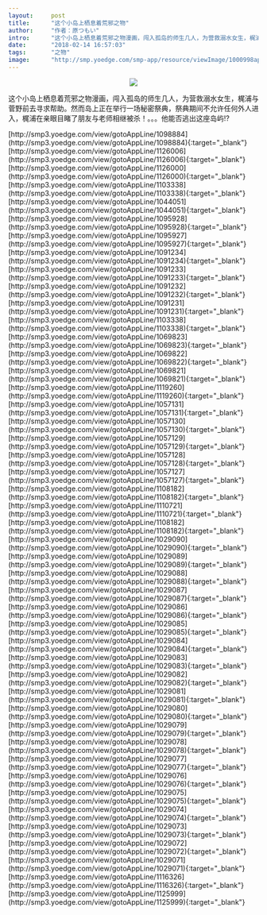 ```yaml
---
layout:     post
title:      "这个小岛上栖息着荒邪之物"
author:     "作者：原つもい"
intro:      "这个小岛上栖息着荒邪之物漫画，闯入孤岛的师生几人，为营救溺水女生，梶浦与菅野前去寻求帮助。然而岛上正在举行一场秘密祭典，祭典期间不允许任何外人进入，梶浦在亲眼目睹了朋友与老师相继被杀！。。。他能否逃出这座岛屿!?"
date:       "2018-02-14 16:57:03"
tags:       "之物"
image:      "http://smp.yoedge.com/smp-app/resource/viewImage/1000998appline.png"
---
```

<div style="text-align: center">
<p><img src="http://smp.yoedge.com/smp-app/resource/viewImage/1000998appline.png"/></p>
</div>
<p class="post-meta">
<span>这个小岛上栖息着荒邪之物漫画，闯入孤岛的师生几人，为营救溺水女生，梶浦与菅野前去寻求帮助。然而岛上正在举行一场秘密祭典，祭典期间不允许任何外人进入，梶浦在亲眼目睹了朋友与老师相继被杀！。。。他能否逃出这座岛屿!?</span>
</p>
[http://smp3.yoedge.com/view/gotoAppLine/1098884](http://smp3.yoedge.com/view/gotoAppLine/1098884){:target="_blank"}
[http://smp3.yoedge.com/view/gotoAppLine/1126006](http://smp3.yoedge.com/view/gotoAppLine/1126006){:target="_blank"}
[http://smp3.yoedge.com/view/gotoAppLine/1126000](http://smp3.yoedge.com/view/gotoAppLine/1126000){:target="_blank"}
[http://smp3.yoedge.com/view/gotoAppLine/1103338](http://smp3.yoedge.com/view/gotoAppLine/1103338){:target="_blank"}
[http://smp3.yoedge.com/view/gotoAppLine/1044051](http://smp3.yoedge.com/view/gotoAppLine/1044051){:target="_blank"}
[http://smp3.yoedge.com/view/gotoAppLine/1095928](http://smp3.yoedge.com/view/gotoAppLine/1095928){:target="_blank"}
[http://smp3.yoedge.com/view/gotoAppLine/1095927](http://smp3.yoedge.com/view/gotoAppLine/1095927){:target="_blank"}
[http://smp3.yoedge.com/view/gotoAppLine/1091234](http://smp3.yoedge.com/view/gotoAppLine/1091234){:target="_blank"}
[http://smp3.yoedge.com/view/gotoAppLine/1091233](http://smp3.yoedge.com/view/gotoAppLine/1091233){:target="_blank"}
[http://smp3.yoedge.com/view/gotoAppLine/1091232](http://smp3.yoedge.com/view/gotoAppLine/1091232){:target="_blank"}
[http://smp3.yoedge.com/view/gotoAppLine/1091231](http://smp3.yoedge.com/view/gotoAppLine/1091231){:target="_blank"}
[http://smp3.yoedge.com/view/gotoAppLine/1103338](http://smp3.yoedge.com/view/gotoAppLine/1103338){:target="_blank"}
[http://smp3.yoedge.com/view/gotoAppLine/1069823](http://smp3.yoedge.com/view/gotoAppLine/1069823){:target="_blank"}
[http://smp3.yoedge.com/view/gotoAppLine/1069822](http://smp3.yoedge.com/view/gotoAppLine/1069822){:target="_blank"}
[http://smp3.yoedge.com/view/gotoAppLine/1069821](http://smp3.yoedge.com/view/gotoAppLine/1069821){:target="_blank"}
[http://smp3.yoedge.com/view/gotoAppLine/1119260](http://smp3.yoedge.com/view/gotoAppLine/1119260){:target="_blank"}
[http://smp3.yoedge.com/view/gotoAppLine/1057131](http://smp3.yoedge.com/view/gotoAppLine/1057131){:target="_blank"}
[http://smp3.yoedge.com/view/gotoAppLine/1057130](http://smp3.yoedge.com/view/gotoAppLine/1057130){:target="_blank"}
[http://smp3.yoedge.com/view/gotoAppLine/1057129](http://smp3.yoedge.com/view/gotoAppLine/1057129){:target="_blank"}
[http://smp3.yoedge.com/view/gotoAppLine/1057128](http://smp3.yoedge.com/view/gotoAppLine/1057128){:target="_blank"}
[http://smp3.yoedge.com/view/gotoAppLine/1057127](http://smp3.yoedge.com/view/gotoAppLine/1057127){:target="_blank"}
[http://smp3.yoedge.com/view/gotoAppLine/1108182](http://smp3.yoedge.com/view/gotoAppLine/1108182){:target="_blank"}
[http://smp3.yoedge.com/view/gotoAppLine/1110721](http://smp3.yoedge.com/view/gotoAppLine/1110721){:target="_blank"}
[http://smp3.yoedge.com/view/gotoAppLine/1108182](http://smp3.yoedge.com/view/gotoAppLine/1108182){:target="_blank"}
[http://smp3.yoedge.com/view/gotoAppLine/1029090](http://smp3.yoedge.com/view/gotoAppLine/1029090){:target="_blank"}
[http://smp3.yoedge.com/view/gotoAppLine/1029089](http://smp3.yoedge.com/view/gotoAppLine/1029089){:target="_blank"}
[http://smp3.yoedge.com/view/gotoAppLine/1029088](http://smp3.yoedge.com/view/gotoAppLine/1029088){:target="_blank"}
[http://smp3.yoedge.com/view/gotoAppLine/1029087](http://smp3.yoedge.com/view/gotoAppLine/1029087){:target="_blank"}
[http://smp3.yoedge.com/view/gotoAppLine/1029086](http://smp3.yoedge.com/view/gotoAppLine/1029086){:target="_blank"}
[http://smp3.yoedge.com/view/gotoAppLine/1029085](http://smp3.yoedge.com/view/gotoAppLine/1029085){:target="_blank"}
[http://smp3.yoedge.com/view/gotoAppLine/1029084](http://smp3.yoedge.com/view/gotoAppLine/1029084){:target="_blank"}
[http://smp3.yoedge.com/view/gotoAppLine/1029083](http://smp3.yoedge.com/view/gotoAppLine/1029083){:target="_blank"}
[http://smp3.yoedge.com/view/gotoAppLine/1029082](http://smp3.yoedge.com/view/gotoAppLine/1029082){:target="_blank"}
[http://smp3.yoedge.com/view/gotoAppLine/1029081](http://smp3.yoedge.com/view/gotoAppLine/1029081){:target="_blank"}
[http://smp3.yoedge.com/view/gotoAppLine/1029080](http://smp3.yoedge.com/view/gotoAppLine/1029080){:target="_blank"}
[http://smp3.yoedge.com/view/gotoAppLine/1029079](http://smp3.yoedge.com/view/gotoAppLine/1029079){:target="_blank"}
[http://smp3.yoedge.com/view/gotoAppLine/1029078](http://smp3.yoedge.com/view/gotoAppLine/1029078){:target="_blank"}
[http://smp3.yoedge.com/view/gotoAppLine/1029077](http://smp3.yoedge.com/view/gotoAppLine/1029077){:target="_blank"}
[http://smp3.yoedge.com/view/gotoAppLine/1029076](http://smp3.yoedge.com/view/gotoAppLine/1029076){:target="_blank"}
[http://smp3.yoedge.com/view/gotoAppLine/1029075](http://smp3.yoedge.com/view/gotoAppLine/1029075){:target="_blank"}
[http://smp3.yoedge.com/view/gotoAppLine/1029074](http://smp3.yoedge.com/view/gotoAppLine/1029074){:target="_blank"}
[http://smp3.yoedge.com/view/gotoAppLine/1029073](http://smp3.yoedge.com/view/gotoAppLine/1029073){:target="_blank"}
[http://smp3.yoedge.com/view/gotoAppLine/1029072](http://smp3.yoedge.com/view/gotoAppLine/1029072){:target="_blank"}
[http://smp3.yoedge.com/view/gotoAppLine/1029071](http://smp3.yoedge.com/view/gotoAppLine/1029071){:target="_blank"}
[http://smp3.yoedge.com/view/gotoAppLine/1116326](http://smp3.yoedge.com/view/gotoAppLine/1116326){:target="_blank"}
[http://smp3.yoedge.com/view/gotoAppLine/1125999](http://smp3.yoedge.com/view/gotoAppLine/1125999){:target="_blank"}


